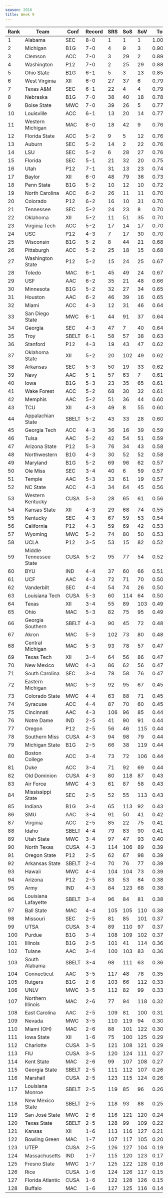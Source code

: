 ```yaml
---
season: 2016
title: Week 9
---
```

<table class="display"><thead><tr><th>Rank</th><th>Team</th><th>Conf</th><th>Record</th><th>SRS</th><th>SoS</th><th>SoV</th><th>Total</th></tr></thead><tbody>
<tr><td>1</td><td>Alabama</td><td>SEC</td><td>8-0</td><td>1</td><td>1</td><td>1</td><td>1.00000</td></tr>
<tr><td>2</td><td>Michigan</td><td>B1G</td><td>7-0</td><td>4</td><td>9</td><td>3</td><td>0.90644</td></tr>
<tr><td>3</td><td>Clemson</td><td>ACC</td><td>7-0</td><td>3</td><td>29</td><td>2</td><td>0.89404</td></tr>
<tr><td>4</td><td>Washington</td><td>P12</td><td>7-0</td><td>2</td><td>25</td><td>29</td><td>0.88090</td></tr>
<tr><td>5</td><td>Ohio State</td><td>B1G</td><td>6-1</td><td>5</td><td>3</td><td>13</td><td>0.85873</td></tr>
<tr><td>6</td><td>West Virginia</td><td>XII</td><td>6-0</td><td>27</td><td>37</td><td>6</td><td>0.79682</td></tr>
<tr><td>7</td><td>Texas A&M</td><td>SEC</td><td>6-1</td><td>22</td><td>4</td><td>4</td><td>0.79239</td></tr>
<tr><td>8</td><td>Nebraska</td><td>B1G</td><td>7-0</td><td>38</td><td>40</td><td>18</td><td>0.78640</td></tr>
<tr><td>9</td><td>Boise State</td><td>MWC</td><td>7-0</td><td>39</td><td>26</td><td>5</td><td>0.77444</td></tr>
<tr><td>10</td><td>Louisville</td><td>ACC</td><td>6-1</td><td>13</td><td>20</td><td>14</td><td>0.77205</td></tr>
<tr><td>11</td><td>Western Michigan</td><td>MAC</td><td>8-0</td><td>18</td><td>42</td><td>9</td><td>0.76971</td></tr>
<tr><td>12</td><td>Florida State</td><td>ACC</td><td>5-2</td><td>9</td><td>5</td><td>12</td><td>0.76717</td></tr>
<tr><td>13</td><td>Auburn</td><td>SEC</td><td>5-2</td><td>14</td><td>2</td><td>22</td><td>0.76360</td></tr>
<tr><td>14</td><td>LSU</td><td>SEC</td><td>5-2</td><td>6</td><td>28</td><td>27</td><td>0.76169</td></tr>
<tr><td>15</td><td>Florida</td><td>SEC</td><td>5-1</td><td>21</td><td>32</td><td>20</td><td>0.75718</td></tr>
<tr><td>16</td><td>Utah</td><td>P12</td><td>7-1</td><td>31</td><td>13</td><td>23</td><td>0.74043</td></tr>
<tr><td>17</td><td>Baylor</td><td>XII</td><td>6-0</td><td>48</td><td>79</td><td>36</td><td>0.73339</td></tr>
<tr><td>18</td><td>Penn State</td><td>B1G</td><td>5-2</td><td>10</td><td>12</td><td>10</td><td>0.72937</td></tr>
<tr><td>19</td><td>North Carolina</td><td>ACC</td><td>6-2</td><td>26</td><td>11</td><td>11</td><td>0.70882</td></tr>
<tr><td>20</td><td>Colorado</td><td>P12</td><td>6-2</td><td>16</td><td>10</td><td>31</td><td>0.70732</td></tr>
<tr><td>21</td><td>Tennessee</td><td>SEC</td><td>5-2</td><td>24</td><td>23</td><td>8</td><td>0.70634</td></tr>
<tr><td>22</td><td>Oklahoma</td><td>XII</td><td>5-2</td><td>11</td><td>51</td><td>35</td><td>0.70096</td></tr>
<tr><td>23</td><td>Virginia Tech</td><td>ACC</td><td>5-2</td><td>17</td><td>14</td><td>17</td><td>0.70084</td></tr>
<tr><td>24</td><td>USC</td><td>P12</td><td>4-3</td><td>7</td><td>17</td><td>30</td><td>0.70008</td></tr>
<tr><td>25</td><td>Wisconsin</td><td>B1G</td><td>5-2</td><td>8</td><td>44</td><td>21</td><td>0.68917</td></tr>
<tr><td>26</td><td>Pittsburgh</td><td>ACC</td><td>5-2</td><td>25</td><td>18</td><td>15</td><td>0.68248</td></tr>
<tr><td>27</td><td>Washington State</td><td>P12</td><td>5-2</td><td>15</td><td>24</td><td>25</td><td>0.67791</td></tr>
<tr><td>28</td><td>Toledo</td><td>MAC</td><td>6-1</td><td>45</td><td>49</td><td>24</td><td>0.67098</td></tr>
<tr><td>29</td><td>USF</td><td>AAC</td><td>6-2</td><td>35</td><td>21</td><td>48</td><td>0.66995</td></tr>
<tr><td>30</td><td>Minnesota</td><td>B1G</td><td>5-2</td><td>32</td><td>27</td><td>34</td><td>0.65243</td></tr>
<tr><td>31</td><td>Houston</td><td>AAC</td><td>6-2</td><td>46</td><td>39</td><td>16</td><td>0.65009</td></tr>
<tr><td>32</td><td>Miami</td><td>ACC</td><td>4-3</td><td>12</td><td>31</td><td>46</td><td>0.64935</td></tr>
<tr><td>33</td><td>San Diego State</td><td>MWC</td><td>6-1</td><td>44</td><td>91</td><td>37</td><td>0.64489</td></tr>
<tr><td>34</td><td>Georgia</td><td>SEC</td><td>4-3</td><td>47</td><td>7</td><td>40</td><td>0.64239</td></tr>
<tr><td>35</td><td>Troy</td><td>SBELT</td><td>6-1</td><td>58</td><td>57</td><td>38</td><td>0.63597</td></tr>
<tr><td>36</td><td>Stanford</td><td>P12</td><td>4-3</td><td>19</td><td>43</td><td>47</td><td>0.62764</td></tr>
<tr><td>37</td><td>Oklahoma State</td><td>XII</td><td>5-2</td><td>20</td><td>102</td><td>49</td><td>0.62427</td></tr>
<tr><td>38</td><td>Arkansas</td><td>SEC</td><td>5-3</td><td>50</td><td>19</td><td>33</td><td>0.62184</td></tr>
<tr><td>39</td><td>Navy</td><td>AAC</td><td>5-1</td><td>57</td><td>63</td><td>7</td><td>0.61610</td></tr>
<tr><td>40</td><td>Iowa</td><td>B1G</td><td>5-3</td><td>23</td><td>35</td><td>65</td><td>0.61539</td></tr>
<tr><td>41</td><td>Wake Forest</td><td>ACC</td><td>5-2</td><td>68</td><td>30</td><td>32</td><td>0.61047</td></tr>
<tr><td>42</td><td>Memphis</td><td>AAC</td><td>5-2</td><td>51</td><td>36</td><td>44</td><td>0.60860</td></tr>
<tr><td>43</td><td>TCU</td><td>XII</td><td>4-3</td><td>49</td><td>8</td><td>55</td><td>0.60470</td></tr>
<tr><td>44</td><td>Appalachian State</td><td>SBELT</td><td>5-2</td><td>43</td><td>33</td><td>28</td><td>0.60232</td></tr>
<tr><td>45</td><td>Georgia Tech</td><td>ACC</td><td>4-3</td><td>36</td><td>16</td><td>39</td><td>0.59540</td></tr>
<tr><td>46</td><td>Tulsa</td><td>AAC</td><td>5-2</td><td>42</td><td>54</td><td>51</td><td>0.59296</td></tr>
<tr><td>47</td><td>Arizona State</td><td>P12</td><td>5-3</td><td>76</td><td>34</td><td>43</td><td>0.58428</td></tr>
<tr><td>48</td><td>Northwestern</td><td>B1G</td><td>4-3</td><td>30</td><td>52</td><td>52</td><td>0.58017</td></tr>
<tr><td>49</td><td>Maryland</td><td>B1G</td><td>5-2</td><td>69</td><td>96</td><td>62</td><td>0.57603</td></tr>
<tr><td>50</td><td>Ole Miss</td><td>SEC</td><td>3-4</td><td>40</td><td>6</td><td>59</td><td>0.57527</td></tr>
<tr><td>51</td><td>Temple</td><td>AAC</td><td>5-3</td><td>33</td><td>61</td><td>19</td><td>0.57077</td></tr>
<tr><td>52</td><td>NC State</td><td>ACC</td><td>4-3</td><td>34</td><td>64</td><td>45</td><td>0.56515</td></tr>
<tr><td>53</td><td>Western Kentucky</td><td>CUSA</td><td>5-3</td><td>28</td><td>65</td><td>61</td><td>0.56311</td></tr>
<tr><td>54</td><td>Kansas State</td><td>XII</td><td>4-3</td><td>29</td><td>68</td><td>74</td><td>0.55314</td></tr>
<tr><td>55</td><td>Kentucky</td><td>SEC</td><td>4-3</td><td>67</td><td>59</td><td>53</td><td>0.54128</td></tr>
<tr><td>56</td><td>California</td><td>P12</td><td>4-3</td><td>59</td><td>69</td><td>42</td><td>0.53632</td></tr>
<tr><td>57</td><td>Wyoming</td><td>MWC</td><td>5-2</td><td>74</td><td>80</td><td>50</td><td>0.53177</td></tr>
<tr><td>58</td><td>UCLA</td><td>P12</td><td>3-5</td><td>53</td><td>15</td><td>82</td><td>0.52872</td></tr>
<tr><td>59</td><td>Middle Tennessee State</td><td>CUSA</td><td>5-2</td><td>95</td><td>77</td><td>54</td><td>0.52470</td></tr>
<tr><td>60</td><td>BYU</td><td>IND</td><td>4-4</td><td>37</td><td>60</td><td>66</td><td>0.51780</td></tr>
<tr><td>61</td><td>UCF</td><td>AAC</td><td>4-3</td><td>72</td><td>71</td><td>70</td><td>0.50767</td></tr>
<tr><td>62</td><td>Vanderbilt</td><td>SEC</td><td>4-4</td><td>54</td><td>74</td><td>26</td><td>0.50636</td></tr>
<tr><td>63</td><td>Louisiana Tech</td><td>CUSA</td><td>5-3</td><td>60</td><td>114</td><td>64</td><td>0.50505</td></tr>
<tr><td>64</td><td>Texas</td><td>XII</td><td>3-4</td><td>55</td><td>89</td><td>103</td><td>0.49688</td></tr>
<tr><td>65</td><td>Ohio</td><td>MAC</td><td>5-3</td><td>82</td><td>75</td><td>95</td><td>0.49559</td></tr>
<tr><td>66</td><td>Georgia Southern</td><td>SBELT</td><td>4-3</td><td>90</td><td>45</td><td>72</td><td>0.48899</td></tr>
<tr><td>67</td><td>Akron</td><td>MAC</td><td>5-3</td><td>102</td><td>73</td><td>80</td><td>0.48010</td></tr>
<tr><td>68</td><td>Central Michigan</td><td>MAC</td><td>5-3</td><td>93</td><td>78</td><td>57</td><td>0.47757</td></tr>
<tr><td>69</td><td>Texas Tech</td><td>XII</td><td>3-4</td><td>64</td><td>56</td><td>86</td><td>0.47497</td></tr>
<tr><td>70</td><td>New Mexico</td><td>MWC</td><td>4-3</td><td>86</td><td>62</td><td>56</td><td>0.47467</td></tr>
<tr><td>71</td><td>South Carolina</td><td>SEC</td><td>3-4</td><td>78</td><td>58</td><td>76</td><td>0.47335</td></tr>
<tr><td>72</td><td>Eastern Michigan</td><td>MAC</td><td>5-3</td><td>92</td><td>95</td><td>67</td><td>0.45743</td></tr>
<tr><td>73</td><td>Colorado State</td><td>MWC</td><td>4-4</td><td>63</td><td>88</td><td>71</td><td>0.45694</td></tr>
<tr><td>74</td><td>Syracuse</td><td>ACC</td><td>4-4</td><td>87</td><td>70</td><td>60</td><td>0.45546</td></tr>
<tr><td>75</td><td>Cincinnati</td><td>AAC</td><td>4-3</td><td>106</td><td>96</td><td>85</td><td>0.44815</td></tr>
<tr><td>76</td><td>Notre Dame</td><td>IND</td><td>2-5</td><td>41</td><td>90</td><td>91</td><td>0.44735</td></tr>
<tr><td>77</td><td>Oregon</td><td>P12</td><td>2-5</td><td>56</td><td>46</td><td>115</td><td>0.44612</td></tr>
<tr><td>78</td><td>Southern Miss</td><td>CUSA</td><td>4-3</td><td>94</td><td>98</td><td>79</td><td>0.44567</td></tr>
<tr><td>79</td><td>Michigan State</td><td>B1G</td><td>2-5</td><td>66</td><td>38</td><td>119</td><td>0.44495</td></tr>
<tr><td>80</td><td>Boston College</td><td>ACC</td><td>3-4</td><td>73</td><td>72</td><td>106</td><td>0.44477</td></tr>
<tr><td>81</td><td>Duke</td><td>ACC</td><td>3-4</td><td>71</td><td>92</td><td>69</td><td>0.44286</td></tr>
<tr><td>82</td><td>Old Dominion</td><td>CUSA</td><td>4-3</td><td>80</td><td>118</td><td>87</td><td>0.43336</td></tr>
<tr><td>83</td><td>Air Force</td><td>MWC</td><td>4-3</td><td>61</td><td>87</td><td>58</td><td>0.43162</td></tr>
<tr><td>84</td><td>Mississippi State</td><td>SEC</td><td>2-5</td><td>52</td><td>55</td><td>113</td><td>0.43126</td></tr>
<tr><td>85</td><td>Indiana</td><td>B1G</td><td>3-4</td><td>65</td><td>113</td><td>92</td><td>0.43005</td></tr>
<tr><td>86</td><td>SMU</td><td>AAC</td><td>3-4</td><td>91</td><td>50</td><td>41</td><td>0.42193</td></tr>
<tr><td>87</td><td>Virginia</td><td>ACC</td><td>2-5</td><td>85</td><td>22</td><td>75</td><td>0.41731</td></tr>
<tr><td>88</td><td>Idaho</td><td>SBELT</td><td>4-4</td><td>79</td><td>83</td><td>90</td><td>0.41727</td></tr>
<tr><td>89</td><td>Utah State</td><td>MWC</td><td>3-4</td><td>97</td><td>47</td><td>93</td><td>0.40161</td></tr>
<tr><td>90</td><td>North Texas</td><td>CUSA</td><td>4-3</td><td>114</td><td>106</td><td>89</td><td>0.39523</td></tr>
<tr><td>91</td><td>Oregon State</td><td>P12</td><td>2-5</td><td>62</td><td>67</td><td>98</td><td>0.39413</td></tr>
<tr><td>92</td><td>Arkansas State</td><td>SBELT</td><td>2-4</td><td>70</td><td>76</td><td>77</td><td>0.39223</td></tr>
<tr><td>93</td><td>Hawaii</td><td>MWC</td><td>4-4</td><td>104</td><td>104</td><td>73</td><td>0.39002</td></tr>
<tr><td>94</td><td>Arizona</td><td>P12</td><td>2-5</td><td>83</td><td>53</td><td>84</td><td>0.38946</td></tr>
<tr><td>95</td><td>Army</td><td>IND</td><td>4-3</td><td>84</td><td>123</td><td>68</td><td>0.38768</td></tr>
<tr><td>96</td><td>Louisiana Lafayette</td><td>SBELT</td><td>3-4</td><td>96</td><td>84</td><td>81</td><td>0.38555</td></tr>
<tr><td>97</td><td>Ball State</td><td>MAC</td><td>4-4</td><td>105</td><td>105</td><td>110</td><td>0.38481</td></tr>
<tr><td>98</td><td>Missouri</td><td>SEC</td><td>2-5</td><td>81</td><td>85</td><td>101</td><td>0.37540</td></tr>
<tr><td>99</td><td>UTSA</td><td>CUSA</td><td>3-4</td><td>89</td><td>110</td><td>97</td><td>0.37520</td></tr>
<tr><td>100</td><td>Purdue</td><td>B1G</td><td>3-4</td><td>108</td><td>109</td><td>102</td><td>0.37001</td></tr>
<tr><td>101</td><td>Illinois</td><td>B1G</td><td>2-5</td><td>101</td><td>41</td><td>114</td><td>0.36659</td></tr>
<tr><td>102</td><td>Tulane</td><td>AAC</td><td>3-4</td><td>100</td><td>103</td><td>83</td><td>0.36323</td></tr>
<tr><td>103</td><td>South Alabama</td><td>SBELT</td><td>3-4</td><td>98</td><td>111</td><td>63</td><td>0.36188</td></tr>
<tr><td>104</td><td>Connecticut</td><td>AAC</td><td>3-5</td><td>117</td><td>48</td><td>78</td><td>0.35342</td></tr>
<tr><td>105</td><td>Rutgers</td><td>B1G</td><td>2-6</td><td>103</td><td>66</td><td>112</td><td>0.33750</td></tr>
<tr><td>106</td><td>UNLV</td><td>MWC</td><td>3-5</td><td>112</td><td>82</td><td>99</td><td>0.33401</td></tr>
<tr><td>107</td><td>Northern Illinois</td><td>MAC</td><td>2-6</td><td>77</td><td>94</td><td>118</td><td>0.32056</td></tr>
<tr><td>108</td><td>East Carolina</td><td>AAC</td><td>2-5</td><td>109</td><td>81</td><td>100</td><td>0.31221</td></tr>
<tr><td>109</td><td>Nevada</td><td>MWC</td><td>3-5</td><td>110</td><td>119</td><td>94</td><td>0.30874</td></tr>
<tr><td>110</td><td>Miami (OH)</td><td>MAC</td><td>2-6</td><td>88</td><td>101</td><td>122</td><td>0.30235</td></tr>
<tr><td>111</td><td>Iowa State</td><td>XII</td><td>1-6</td><td>75</td><td>100</td><td>125</td><td>0.29645</td></tr>
<tr><td>112</td><td>Charlotte</td><td>CUSA</td><td>3-5</td><td>121</td><td>108</td><td>121</td><td>0.29131</td></tr>
<tr><td>113</td><td>FIU</td><td>CUSA</td><td>3-5</td><td>120</td><td>124</td><td>111</td><td>0.27650</td></tr>
<tr><td>114</td><td>Kent State</td><td>MAC</td><td>2-6</td><td>99</td><td>107</td><td>108</td><td>0.27242</td></tr>
<tr><td>115</td><td>Georgia State</td><td>SBELT</td><td>2-5</td><td>111</td><td>112</td><td>107</td><td>0.26753</td></tr>
<tr><td>116</td><td>Marshall</td><td>CUSA</td><td>2-5</td><td>123</td><td>115</td><td>124</td><td>0.26650</td></tr>
<tr><td>117</td><td>Louisiana Monroe</td><td>SBELT</td><td>2-5</td><td>119</td><td>85</td><td>96</td><td>0.26533</td></tr>
<tr><td>118</td><td>New Mexico State</td><td>SBELT</td><td>2-5</td><td>118</td><td>93</td><td>88</td><td>0.25357</td></tr>
<tr><td>119</td><td>San José State</td><td>MWC</td><td>2-6</td><td>116</td><td>121</td><td>120</td><td>0.24295</td></tr>
<tr><td>120</td><td>Texas State</td><td>SBELT</td><td>2-5</td><td>128</td><td>99</td><td>109</td><td>0.22170</td></tr>
<tr><td>121</td><td>Kansas</td><td>XII</td><td>1-6</td><td>113</td><td>116</td><td>127</td><td>0.21851</td></tr>
<tr><td>122</td><td>Bowling Green</td><td>MAC</td><td>1-7</td><td>107</td><td>117</td><td>105</td><td>0.20766</td></tr>
<tr><td>123</td><td>UTEP</td><td>CUSA</td><td>2-5</td><td>126</td><td>127</td><td>104</td><td>0.19663</td></tr>
<tr><td>124</td><td>Massachusetts</td><td>IND</td><td>1-7</td><td>115</td><td>120</td><td>123</td><td>0.17860</td></tr>
<tr><td>125</td><td>Fresno State</td><td>MWC</td><td>1-7</td><td>125</td><td>122</td><td>128</td><td>0.16718</td></tr>
<tr><td>126</td><td>Rice</td><td>CUSA</td><td>1-6</td><td>124</td><td>126</td><td>117</td><td>0.15808</td></tr>
<tr><td>127</td><td>Florida Atlantic</td><td>CUSA</td><td>1-6</td><td>122</td><td>128</td><td>126</td><td>0.15735</td></tr>
<tr><td>128</td><td>Buffalo</td><td>MAC</td><td>1-6</td><td>127</td><td>125</td><td>116</td><td>0.14679</td></tr>
</tbody></table>
